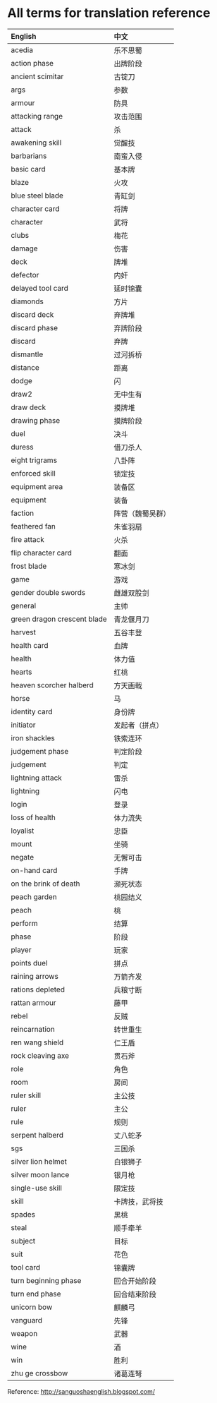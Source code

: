# All terms for translation reference #
| **English** | **中文** |
|:------------|:-----------|
| acedia | 乐不思蜀 |
| action phase | 出牌阶段 |
| ancient scimitar | 古锭刀 |
| args | 参数 |
| armour | 防具 |
| attacking range | 攻击范围 |
| attack | 杀 |
| awakening skill | 觉醒技 |
| barbarians | 南蛮入侵 |
| basic card | 基本牌 |
| blaze | 火攻 |
| blue steel blade | 青缸剑 |
| character card | 将牌 |
| character | 武将 |
| clubs | 梅花 |
| damage | 伤害 |
| deck | 牌堆 |
| defector | 内奸 |
| delayed tool card | 延时锦囊 |
| diamonds | 方片 |
| discard deck | 弃牌堆 |
| discard phase | 弃牌阶段 |
| discard | 弃牌 |
| dismantle | 过河拆桥 |
| distance | 距离 |
| dodge | 闪 |
| draw2 | 无中生有 |
| draw deck | 摸牌堆 |
| drawing phase | 摸牌阶段 |
| duel | 决斗 |
| duress | 借刀杀人 |
| eight trigrams | 八卦阵 |
| enforced skill | 锁定技 |
| equipment area | 装备区 |
| equipment | 装备 |
| faction | 阵营（魏蜀吴群） |
| feathered fan | 朱雀羽扇 |
| fire attack | 火杀 |
| flip character card | 翻面 |
| frost blade | 寒冰剑 |
| game | 游戏 |
| gender double swords | 雌雄双股剑 |
| general | 主帅 |
| green dragon crescent blade | 青龙偃月刀 |
| harvest | 五谷丰登 |
| health card | 血牌 |
| health | 体力值 |
| hearts | 红桃 |
| heaven scorcher halberd | 方天画戟 |
| horse | 马 |
| identity card | 身份牌 |
| initiator | 发起者（拼点） |
| iron shackles | 铁索连环 |
| judgement phase | 判定阶段 |
| judgement | 判定 |
| lightning attack | 雷杀 |
| lightning | 闪电 |
| login | 登录 |
| loss of health | 体力流失 |
| loyalist | 忠臣 |
| mount | 坐骑 |
| negate | 无懈可击 |
| on-hand card | 手牌 |
| on the brink of death | 濒死状态 |
| peach garden | 桃园结义 |
| peach | 桃 |
| perform | 结算 |
| phase | 阶段 |
| player | 玩家 |
| points duel | 拼点 |
| raining arrows | 万箭齐发 |
| rations depleted | 兵粮寸断 |
| rattan armour | 藤甲 |
| rebel | 反贼 |
| reincarnation | 转世重生 |
| ren wang shield | 仁王盾 |
| rock cleaving axe | 贯石斧 |
| role | 角色 |
| room | 房间 |
| ruler skill | 主公技 |
| ruler | 主公 |
| rule | 规则 |
| serpent halberd | 丈八蛇矛 |
| sgs | 三国杀 |
| silver lion helmet | 白银狮子 |
| silver moon lance | 银月枪 |
| single-use skill | 限定技 |
| skill | 卡牌技，武将技 |
| spades | 黑桃 |
| steal | 顺手牵羊 |
| subject | 目标 |
| suit | 花色 |
| tool card | 锦囊牌 |
| turn beginning phase | 回合开始阶段 |
| turn end phase | 回合结束阶段 |
| unicorn bow | 麒麟弓 |
| vanguard | 先锋 |
| weapon | 武器 |
| wine | 酒 |
| win | 胜利 |
| zhu ge crossbow | 诸葛连弩 |

Reference: http://sanguoshaenglish.blogspot.com/
